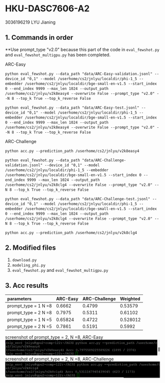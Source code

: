 # HKU-DASC7606-A2
3036196219 LYU Jianing

## 1. Commands in order

**Use prompt_type "v2.0" because this part of the code in `eval_fewshot.py` and `eval_fewshot_multigpu.py` has been completed.

ARC-Easy

```
python eval_fewshot.py --data_path "data/ARC-Easy-validation.jsonl" --device_id "0,1" --model /userhome/cs2/jnlyu/localdir/phi-1_5 --embedder /userhome/cs2/jnlyu/localdir/bge-small-en-v1.5 --start_index 0 --end_index 9999 --max_len 1024 --output_path /userhome/cs2/jnlyu/v2k8easy4 --overwrite False --prompt_type "v2.0" --N 8 --top_k True --top_k_reverse False
```

```
python eval_fewshot.py --data_path "data/ARC-Easy-test.jsonl" --device_id "0,1" --model /userhome/cs2/jnlyu/localdir/phi-1_5 --embedder /userhome/cs2/jnlyu/localdir/bge-small-en-v1.5 --start_index 0 --end_index 9999 --max_len 1024 --output_path /userhome/cs2/jnlyu/v2k8easy4 --overwrite False --prompt_type "v2.0" --N 8 --top_k True --top_k_reverse False
```
ARC-Challenge
```
python acc.py --prediction_path /userhome/cs2/jnlyu/v2k8easy4
```

```
python eval_fewshot.py --data_path "data/ARC-Challenge-validation.jsonl" --device_id "0,1" --model /userhome/cs2/jnlyu/localdir/phi-1_5 --embedder /userhome/cs2/jnlyu/localdir/bge-small-en-v1.5 --start_index 0 --end_index 9999 --max_len 1024 --output_path /userhome/cs2/jnlyu/v2k8clg4 --overwrite False --prompt_type "v2.0" --N 8 --top_k True --top_k_reverse False
```

```
python eval_fewshot.py --data_path "data/ARC-Challenge-test.jsonl" --device_id "0,1" --model /userhome/cs2/jnlyu/localdir/phi-1_5 --embedder /userhome/cs2/jnlyu/localdir/bge-small-en-v1.5 --start_index 0 --end_index 9999 --max_len 1024 --output_path /userhome/cs2/jnlyu/v2k8clg4 --overwrite False --prompt_type "v2.0" --N 8 --top_k True --top_k_reverse False
```

```
python acc.py --prediction_path /userhome/cs2/jnlyu/v2k8clg4
```

## 2. Modified files
1. `download.py`
2. `modeling_phi.py`
3. `eval_fewshot.py` and `eval_fewshot_multigpu.py` 

## 3. Acc results

| parameters  | ARC-Easy | ARC-Challenge |  Weighted  |
| :--- | :--- | :--- | :--- |
| prompt_type = 1  N =8  | 0.6662  | 0.4799 |  0.53579  |
| prompt_type = 2  N =8   | 0.7975  | 0.5311 |  0.61102  |
| prompt_type = 1  N =5  | 0.65824  | 0.4722 |  0.528012  |
| prompt_type = 2  N =5   | 0.7861  | 0.5191 |  0.5992  |
screenshot of prompt_type = 2, N =8, ARC-Easy
![image](https://github.com/DanisHaiguerre/3036196219/blob/main/v2k8easy.png)
screenshot of prompt_type = 2, N =8, ARC-Challenge
![image](https://github.com/DanisHaiguerre/3036196219/blob/main/v2k8clg.png)



